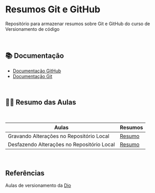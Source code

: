 # Resumos Git e GitHub

Repositório para armazenar resumos sobre Git e GitHub do curso de Versionamento de código

<br>

## 📚 Documentação
- [Documentação GitHub](https://docs.github.com/pt/get-started/writing-on-github)
- [Documentação Git](https://docs.github.com/pt/get-started/quickstart/set-up-git)

<br>

## 👩‍💻 Resumo das Aulas
<br>

| Aulas | Resumos |
| ----- | ------- |
|Gravando Alterações no Repositório Local | [Resumo](Resumos/Aula01.md) |
|Desfazendo Alterações no Repositório Local| [Resumo](Resumos/Aula02.md)

<br>

## Referências
Aulas de versionamento da [Dio](https://web.dio.me/course/versionamento-de-codigo-com-git-e-github/learning/3f9f2336-6fd5-44cb-ba39-d1a4f6448023?back=/track/potencia-tech-ifood-desenvolvimento-de-jogos&tab=undefined&moduleId=undefined)
